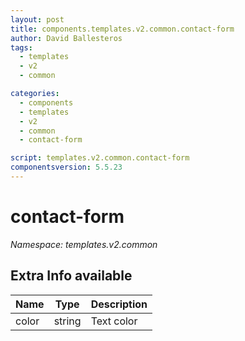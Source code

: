 ```yaml
---
layout: post
title: components.templates.v2.common.contact-form
author: David Ballesteros
tags:
  - templates
  - v2
  - common

categories:
  - components
  - templates
  - v2
  - common
  - contact-form

script: templates.v2.common.contact-form
componentsversion: 5.5.23
---
```

# contact-form

*Namespace: templates.v2.common*

## Extra Info available

| Name | Type | Description |
| --- | --- | --- |
| color | string | Text color |